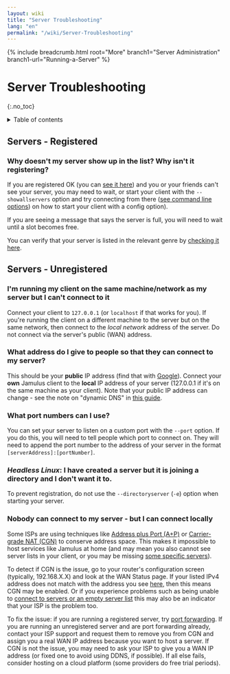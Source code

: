 ```yaml
---
layout: wiki
title: "Server Troubleshooting"
lang: "en"
permalink: "/wiki/Server-Troubleshooting"
---
```


{% include breadcrumb.html root="More" branch1="Server Administration" branch1-url="Running-a-Server" %}

# Server Troubleshooting
 {:.no_toc}

<details markdown="1">

<summary>Table of contents</summary>

* TOC
 {:toc}

</details>

## Servers - Registered 

### Why doesn't my server show up in the list? Why isn't it registering?

If you are registered OK (you can [see it here](https://explorer.jamulus.io/)) and you or your friends can't see your server, you may need to wait, or start your client with the `--showallservers` option and try connecting from there ([see command line options](Software-Manual#command-line-options)) on how to start your client with a config option).

If you are seeing a message that says the server is full, you will need to wait until a slot becomes free.

You can verify that your server is listed in the relevant genre by [checking it here](https://explorer.jamulus.io/).

## Servers - Unregistered 

### I'm running my client on the same machine/network as my server but I can't connect to it

Connect your client to `127.0.0.1` (or `localhost` if that works for you). If you're running the client on a different machine to the server but on the same network, then connect to the _local network_ address of the server. Do not connect via the server's public (WAN) address.

### What address do I give to people so that they can connect to my server?

This should be your **public** IP address (find that with [Google](https://www.google.com/search?q=whatsmyip)). Connect your **own** Jamulus client to the **local** IP address of your server (127.0.0.1 if it's on the same machine as your client). Note that your public IP address can change - see the note on "dynamic DNS" in [this guide](Running-a-Server#dynamic-dns-and-why-you-will-probably-need-it).

### What port numbers can I use?

You can set your server to listen on a custom port with the `--port` option. If you do this, you will need to tell people which port to connect on. They will need to append the port number to the address of your server in the format `[serverAddress]:[portNumber]`.

### **_Headless Linux_**: I have created a server but it is joining a directory and I don't want it to.

To prevent registration, do not use the `--directoryserver` (`-e`) option when starting your server.

### Nobody can connect to my server - but I can connect locally

Some ISPs are using techniques like [Address plus Port (A+P)](https://en.wikipedia.org/wiki/Address_plus_Port) or [Carrier-grade NAT (CGN)](https://en.wikipedia.org/wiki/Carrier-grade_NAT) to conserve address space. This makes it impossible to host services like Jamulus at home (and may mean you also cannot see server lists in your client, or you may be missing [some specific servers](https://sourceforge.net/p/llcon/discussion/server/thread/f72b293af0/)).

To detect if CGN is the issue, go to your router's configuration screen (typically, 192.168.X.X) and look at the WAN Status page. If your listed IPv4 address does not match with the address you see [here](https://ifconfig.me), then this means CGN may be enabled. Or if you experience problems such as being unable to [connect to servers or an empty server list](https://sourceforge.net/p/llcon/discussion/533517/thread/b3eea395c4/) this may also be an indicator that your ISP is the problem too.

To fix the issue: if you are running a registered server, try [port forwarding](Running-a-Server#port-forwarding). If you are running an unregistered server and are port forwarding already, contact your ISP support and request them to remove you from CGN and assign you a real WAN IP address because you want to host a server. If CGN is not the issue, you may need to ask your ISP to give you a WAN IP address (or fixed one to avoid using DDNS, if possible). If all else fails, consider hosting on a cloud platform (some providers do free trial periods).
